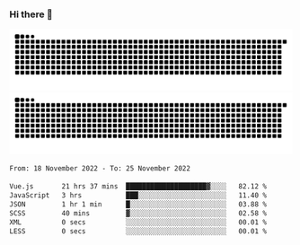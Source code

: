 ### Hi there 👋

![GitHub Snake Light](https://raw.githubusercontent.com/jichangee/jichangee/output/github-snake.svg#gh-light-mode-only)
![GitHub Snake dark](https://raw.githubusercontent.com/jichangee/jichangee/output/github-snake-dark.svg#gh-dark-mode-only)

<!--START_SECTION:waka-->

```text
From: 18 November 2022 - To: 25 November 2022

Vue.js       21 hrs 37 mins  ████████████████████▓░░░░   82.12 %
JavaScript   3 hrs           ███░░░░░░░░░░░░░░░░░░░░░░   11.40 %
JSON         1 hr 1 min      █░░░░░░░░░░░░░░░░░░░░░░░░   03.88 %
SCSS         40 mins         ▓░░░░░░░░░░░░░░░░░░░░░░░░   02.58 %
XML          0 secs          ░░░░░░░░░░░░░░░░░░░░░░░░░   00.01 %
LESS         0 secs          ░░░░░░░░░░░░░░░░░░░░░░░░░   00.01 %
```

<!--END_SECTION:waka-->

<!--
![GitHub Snake Light](github-snake.svg#gh-light-mode-only)
![GitHub Snake dark](github-snake-dark.svg#gh-dark-mode-only)
-->

<!--
**jichangee/jichangee** is a ✨ _special_ ✨ repository because its `README.md` (this file) appears on your GitHub profile.

Here are some ideas to get you started:

- 🔭 I’m currently working on ...
- 🌱 I’m currently learning ...
- 👯 I’m looking to collaborate on ...
- 🤔 I’m looking for help with ...
- 💬 Ask me about ...
- 📫 How to reach me: ...
- 😄 Pronouns: ...
- ⚡ Fun fact: ...
-->
